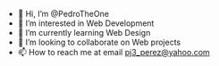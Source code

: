 - 👋 Hi, I’m @PedroTheOne
- 👀 I’m interested in Web Development
- 🌱 I’m currently learning Web Design 
- 💞️ I’m looking to collaborate on Web projects
- 📫 How to reach me at email pj3_perez@yahoo.com

<!---
PedroTheOne/PedroTheOne is a ✨ special ✨ repository because its `README.md` (this file) appears on your GitHub profile.
You can click the Preview link to take a look at your changes.
--->
